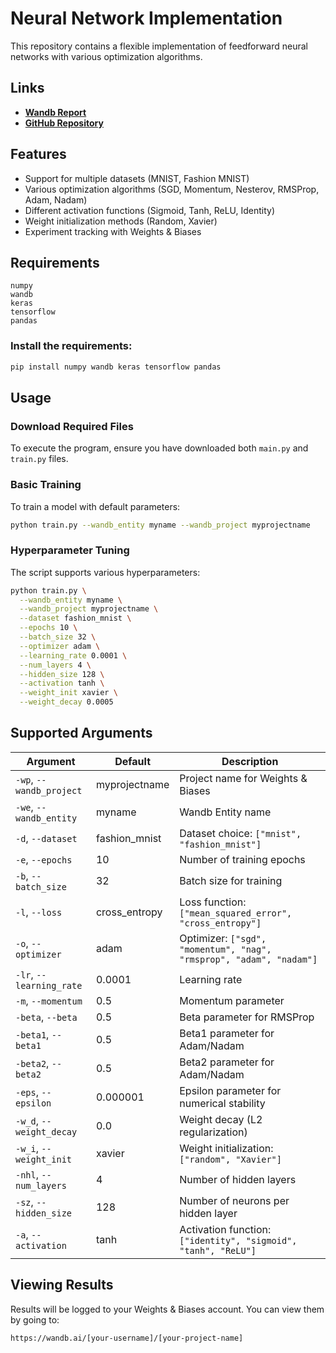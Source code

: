 # Neural Network Implementation

This repository contains a flexible implementation of feedforward neural networks with various optimization algorithms.

## Links

- **[Wandb Report](https://wandb.ai/surendarmohan283-indian-institute-of-technology-madras/DA6401_A1/reports/Surendar-s-DA6401-Assignment-1--VmlldzoxMTY5NDQ1MA)**
- **[GitHub Repository](https://github.com/surendar-283/DA6401-Assignment-1.git)**


## Features

- Support for multiple datasets (MNIST, Fashion MNIST)
- Various optimization algorithms (SGD, Momentum, Nesterov, RMSProp, Adam, Nadam)
- Different activation functions (Sigmoid, Tanh, ReLU, Identity)
- Weight initialization methods (Random, Xavier)
- Experiment tracking with Weights & Biases

## Requirements

```
numpy
wandb
keras
tensorflow
pandas
```

### Install the requirements:

```bash
pip install numpy wandb keras tensorflow pandas
```

## Usage

### Download Required Files

To execute the program, ensure you have downloaded both `main.py` and `train.py` files.

### Basic Training

To train a model with default parameters:

```bash
python train.py --wandb_entity myname --wandb_project myprojectname
```

### Hyperparameter Tuning

The script supports various hyperparameters:

```bash
python train.py \
  --wandb_entity myname \
  --wandb_project myprojectname \
  --dataset fashion_mnist \
  --epochs 10 \
  --batch_size 32 \
  --optimizer adam \
  --learning_rate 0.0001 \
  --num_layers 4 \
  --hidden_size 128 \
  --activation tanh \
  --weight_init xavier \
  --weight_decay 0.0005
```

## Supported Arguments

| Argument | Default | Description |
|----------|---------|-------------|
| `-wp`, `--wandb_project` | myprojectname | Project name for Weights & Biases |
| `-we`, `--wandb_entity` | myname | Wandb Entity name |
| `-d`, `--dataset` | fashion_mnist | Dataset choice: `["mnist", "fashion_mnist"]` |
| `-e`, `--epochs` | 10 | Number of training epochs |
| `-b`, `--batch_size` | 32 | Batch size for training |
| `-l`, `--loss` | cross_entropy | Loss function: `["mean_squared_error", "cross_entropy"]` |
| `-o`, `--optimizer` | adam | Optimizer: `["sgd", "momentum", "nag", "rmsprop", "adam", "nadam"]` |
| `-lr`, `--learning_rate` | 0.0001 | Learning rate |
| `-m`, `--momentum` | 0.5 | Momentum parameter |
| `-beta`, `--beta` | 0.5 | Beta parameter for RMSProp |
| `-beta1`, `--beta1` | 0.5 | Beta1 parameter for Adam/Nadam |
| `-beta2`, `--beta2` | 0.5 | Beta2 parameter for Adam/Nadam |
| `-eps`, `--epsilon` | 0.000001 | Epsilon parameter for numerical stability |
| `-w_d`, `--weight_decay` | 0.0 | Weight decay (L2 regularization) |
| `-w_i`, `--weight_init` | xavier | Weight initialization: `["random", "Xavier"]` |
| `-nhl`, `--num_layers` | 4 | Number of hidden layers |
| `-sz`, `--hidden_size` | 128 | Number of neurons per hidden layer |
| `-a`, `--activation` | tanh | Activation function: `["identity", "sigmoid", "tanh", "ReLU"]` |

## Viewing Results

Results will be logged to your Weights & Biases account. You can view them by going to:

```
https://wandb.ai/[your-username]/[your-project-name]
```
